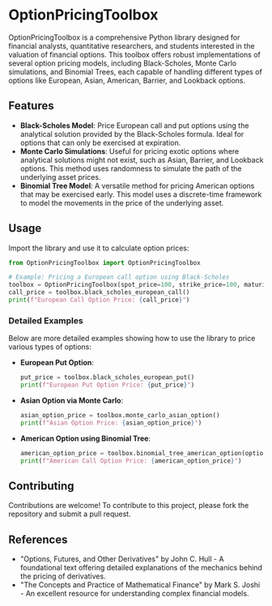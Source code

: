# OptionPricingToolbox

OptionPricingToolbox is a comprehensive Python library designed for financial analysts, quantitative researchers, and students interested in the valuation of financial options. This toolbox offers robust implementations of several option pricing models, including Black-Scholes, Monte Carlo simulations, and Binomial Trees, each capable of handling different types of options like European, Asian, American, Barrier, and Lookback options.

## Features

- **Black-Scholes Model**: Price European call and put options using the analytical solution provided by the Black-Scholes formula. Ideal for options that can only be exercised at expiration.
- **Monte Carlo Simulations**: Useful for pricing exotic options where analytical solutions might not exist, such as Asian, Barrier, and Lookback options. This method uses randomness to simulate the path of the underlying asset prices.
- **Binomial Tree Model**: A versatile method for pricing American options that may be exercised early. This model uses a discrete-time framework to model the movements in the price of the underlying asset.


## Usage

Import the library and use it to calculate option prices:

```python
from OptionPricingToolbox import OptionPricingToolbox

# Example: Pricing a European call option using Black-Scholes
toolbox = OptionPricingToolbox(spot_price=100, strike_price=100, maturity=1, volatility=0.2, interest_rate=0.05)
call_price = toolbox.black_scholes_european_call()
print(f"European Call Option Price: {call_price}")
```

### Detailed Examples

Below are more detailed examples showing how to use the library to price various types of options:

- **European Put Option**:
  ```python
  put_price = toolbox.black_scholes_european_put()
  print(f"European Put Option Price: {put_price}")
  ```

- **Asian Option via Monte Carlo**:
  ```python
  asian_option_price = toolbox.monte_carlo_asian_option()
  print(f"Asian Option Price: {asian_option_price}")
  ```

- **American Option using Binomial Tree**:
  ```python
  american_option_price = toolbox.binomial_tree_american_option(option_type='call')
  print(f"American Call Option Price: {american_option_price}")
  ```

## Contributing

Contributions are welcome! To contribute to this project, please fork the repository and submit a pull request.


## References

- "Options, Futures, and Other Derivatives" by John C. Hull - A foundational text offering detailed explanations of the mechanics behind the pricing of derivatives.
- "The Concepts and Practice of Mathematical Finance" by Mark S. Joshi - An excellent resource for understanding complex financial models.
